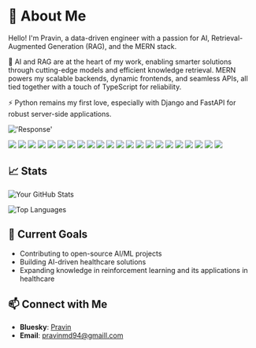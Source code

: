 # 🌟 About Me
Hello! I'm Pravin, a data-driven engineer with a passion for AI, Retrieval-Augmented Generation (RAG), and the MERN stack.

🤖 AI and RAG are at the heart of my work, enabling smarter solutions through cutting-edge models and efficient knowledge retrieval. MERN powers my scalable backends, dynamic frontends, and seamless APIs, all tied together with a touch of TypeScript for reliability.

⚡ Python remains my first love, especially with Django and FastAPI for robust server-side applications. 

!['Response'](https://media1.tenor.com/m/nvwjDSzbobsAAAAd/irobot-responses.gif)

<p float="left">
<img src="https://img.shields.io/badge/c++-%2300599C.svg?style=for-the-badge&logo=c%2B%2B&logoColor=white" />          
<img src="https://img.shields.io/badge/python-3670A0?style=for-the-badge&logo=python&logoColor=ffdd54" /> 
<img src="https://img.shields.io/badge/typescript-%23007ACC.svg?style=for-the-badge&logo=typescript&logoColor=white" />
<img src="https://img.shields.io/badge/node.js-6DA55F?style=for-the-badge&logo=node.js&logoColor=white" />
<img src="https://img.shields.io/badge/Bun-%23000000.svg?style=for-the-badge&logo=bun&logoColor=white" />          
<img src="https://img.shields.io/badge/rust-%23000000.svg?style=for-the-badge&logo=rust&logoColor=white" /> 
<img src="https://img.shields.io/badge/Solidity-%23363636.svg?style=for-the-badge&logo=solidity&logoColor=white" />                
<img src="https://img.shields.io/badge/PyTorch-EE4C2C?style=for-the-badge&logo=pytorch&logoColor=white" />
<img src="https://img.shields.io/badge/TensorFlow-FF6F00?style=for-the-badge&logo=tensorflow&logoColor=white" />  
<img src="https://img.shields.io/badge/Docker-2CA5E0?style=for-the-badge&logo=docker&logoColor=white" />
<img src="https://img.shields.io/badge/kubernetes-326ce5.svg?&style=for-the-badge&logo=kubernetes&logoColor=white" />
<img src="https://img.shields.io/badge/Ubuntu-E95420?style=for-the-badge&logo=ubuntu&logoColor=white" />
<img src="https://img.shields.io/badge/Supabase-3ECF8E?style=for-the-badge&logo=supabase&logoColor=white" /> 
<img src="https://img.shields.io/badge/Socket.io-black?style=for-the-badge&logo=socket.io&badgeColor=010101" />
<img src="https://img.shields.io/badge/JWT-black?style=for-the-badge&logo=JSON%20web%20tokens" />          
<img src="https://img.shields.io/badge/FastAPI-005571?style=for-the-badge&logo=fastapi" />
<img src="https://img.shields.io/badge/Postman-FF6C37?style=for-the-badge&logo=postman&logoColor=white" />
<img src="https://img.shields.io/badge/d3%20js-F9A03C?style=for-the-badge&logo=d3.js&logoColor=white" />  
<img src="https://img.shields.io/badge/git-%23F05033.svg?style=for-the-badge&logo=git&logoColor=white" />
<img src="https://img.shields.io/badge/github-%23121011.svg?style=for-the-badge&logo=github&logoColor=white" />
<img src="https://img.shields.io/badge/vercel-%23000000.svg?style=for-the-badge&logo=vercel&logoColor=white" /> 
<img src="https://img.shields.io/badge/netlify-%23000000.svg?style=for-the-badge&logo=netlify&logoColor=#00C7B7" />


## 📈 Stats 

![Your GitHub Stats](https://github-readme-stats.vercel.app/api?username=pravintargaryen&show_icons=true&theme=radical)

![Top Languages](https://github-readme-stats.vercel.app/api/top-langs/?username=pravintargaryen&layout=compact&theme=radical)



<!-- ## 🧑‍💻 Projects
# Project 1: Healthcare AI Platform
**Description**: Developed an AI platform that leverages machine learning to predict patient outcomes based on electronic health records (EHR). Implemented using TensorFlow and deployed on AWS for scalability.
<ul>
<li>Tech Stack: Python, TensorFlow, AWS, Docker</li>
<li>Key Features: Predictive analytics, Scalable architecture, Real-time data processing</li>
</ul>

## Project 2: Medical Image Classification
**Description**: Built a deep learning model using PyTorch for classifying medical images (X-rays, MRIs) with high accuracy.
<ul>
<li>Tech Stack: PyTorch, Python, OpenCV</li>
<li>Key Features: CNN, Transfer Learning, Data Augmentation</li>
</ul>

## Project 3: Health Data Analysis Dashboard
**Description**: Created an interactive dashboard to visualize and analyze health data trends. Integrated with public datasets for comprehensive analysis.
<ul>
<li>Tech Stack: Python, Pandas, Dash, Plotly</li>
<li>Key Features: Data visualization, Real-time analytics, User-friendly interface</li>
</ul>

## 📝 Blog Posts & Articles
<ul>
<li>How AI is Transforming Healthcare</li>
<li>Understanding Deep Learning Architectures</li>           
<li>Using Machine Learning to Predict Patient Outcomes</li>
</ul> -->

## 🎯 Current Goals
<ul>
<li>Contributing to open-source AI/ML projects</li>
<li>Building AI-driven healthcare solutions</li>           
<li>Expanding knowledge in reinforcement learning and its applications in healthcare</li>
</ul>


## 📫 Connect with Me
- **Bluesky**: [Pravin](https://bsky.app/profile/pravinkramer.bsky.social)
- **Email**: [pravinmd94@gmaill.com](mailto:pravinmd94@example.com)










          
          
          
          
                    
          
          
          
          
          
          
          
                    
          
          
                    
          

          
          

<!---
pravintargaryen/pravintargaryen is a ✨ special ✨ repository because its `README.md` (this file) appears on your GitHub profile.
You can click the Preview link to take a look at your changes.
--->
